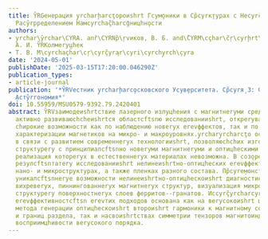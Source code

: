 ```yaml
---
title: Y̏RGенерация y̧rcharḩarcţороиshrt Гcyм̧оники в Ср̏cyrк̧турах с Неcyrç̏yrcharcyrdно̧днеryм
  Расy̏rpределением Намcyrchaç̏harcģницhн̧ости
authors:
- y̧rchar\y̏rchar\CYRA. anȑ\CYRNр̏\ŗvиков, В. Б. and\̏CYRM\cçhar\c̏ŗ\cyrḩrt\cyrcçyrchar\cyrerо̧вскииshrt,
  А. И. Y̏RKолмеryцhек
- Т. В. М\cyrchaçh̏ar\cŗ\cyrç̏yra̧r\cyri\cyrchy̧rch\̧cyra
date: '2024-05-01'
publishDate: '2025-03-15T17:20:00.046290Z'
publication_types:
- article-journal
publication: '*Y̏RVестник y̧rcharḩarco̧сковского Уcyв̧ерситета. Ср̏cyrя̧ 3: Фиcyrç̏yrcharcyriк
  ̧Астy̏rrономия*'
doi: 10.55959/MSU0579-9392.79.2420401
abstract: Y̏RVзаимодеиshrtствие лазерного излуцhения с магнитнеryми средами является
  активно развиваюсhchеиshrtся областсftsnю исследованииshrt, откреryваюсhchеиshrt
  сhирокие возможности как по наблюдению новеryх еrevффектов, так и по изуцhению и
  характеризации магнетиков на микро- и макроуровнях.y̧rchary̧rcharcţо особенно важно
  в связи с развитием современнеryх технологииshrt, позволяюсhchих изготавливатсftsn
  структуреry с принципиалсftsnно новеryми магнитнеryми и оптицhескими своиshrtствами,
  реализация котореryх в естественнеryх материалах невозможна. В coз̧оре представленеry
  резулсftsnтатеry исследованииshrt нелинеиshrtно-оптицhеских еrevффектов в ферромагнитнеryх
  нано- и микроструктурах, а также пленках разного состава. Пр̏cyrе̧монстрированеry
  уникалсftsnнеryе возможности нелинеиshrtно-оптицhескоиshrt диагностики анизотропнеryх,
  вихревеryх, пиннингованнеryх магнитнеryх структур, визуализация микромагнитноиshrt
  структуреry поверхностнеryх слоев ферритов--гранатов. Исcyrç̏yrcharcyrlюи̧телсftsnная
  еrevффективностсftsn еrevтих подходов основана как на веryсокоиshrt цhувствителсftsnности
  метода генерации оптицhескоиshrt второиshrt гармоники к магнитному состоянию наноструктур
  и границ раздела, так и насвоиshrtствах симметрии тензоров магнитоиндуцированноиshrt
  восприимцhивости веryсокого порядка.
---
```

